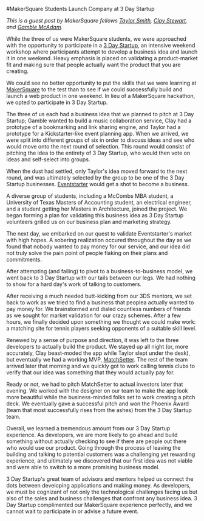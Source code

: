 #MakerSquare Students Launch Company at 3 Day Startup

*This is a guest post by MakerSquare fellows [Taylor Smith](twitter.com/taylorcodes), [Clay Stewart](twitter.com/clay_Stewart), and [Gamble McAdam](twitter.com/misplacedyankee).*

While the three of us were MakerSquare students, we were approached with the opportunity to participate in a [3 Day Startup](http://3daystartup.org/), an intensive weekend workshop where participants attempt to develop a business idea and launch it in one weekend. Heavy emphasis is placed on validating a product-market fit and making sure that people actually want the product that you are creating.

We could see no better opportunity to put the skills that we were learning at [MakerSquare](themakersquare.com) to the test than to see if we could successfully build and launch a web product in one weekend. In lieu of a MakerSquare hackathon, we opted to participate in 3 Day Startup.

The three of us each had a business idea that we planned to pitch at 3 Day Startup; Gamble wanted to build a music collaboration service, Clay had a prototype of a bookmarking and link sharing engine, and Taylor had a prototype for a Kickstarter-like event planning app. When we arrived, we were split into different groups of six in order to discuss ideas and see who would move onto the next round of selection. This round would consist of pitching the idea to the entirety of 3 Day Startup, who would then vote on ideas and self-select into groups.

When the dust had settled, only Taylor's idea moved forward to the next round, and was ultimately selected by the group to be one of the 3 Day Startup businesses. [Eventstarter](eventstarter.co) would get a shot to become a business.

A diverse group of students, including a McCombs MBA student, a University of Texas Masters of Accounting student, an electrical engineer, and a student getting her Masters in Architecture, joined the project. We began forming a plan for validating this business idea as 3 Day Startup volunteers grilled us on our business plan and marketing strategy.

The next day, we embarked on our quest to validate Eventstarter's market with high hopes. A sobering realization occured throughout the day as we found that nobody wanted to pay money for our service, and our idea did not truly solve the pain point of people flaking on their plans and commitments.

After attempting (and failing) to pivot to a business-to-business model, we went back to 3 Day Startup with our tails between our legs. We had nothing to show for a hard day's work of talking to customers.

After receiving a much needed butt-kicking from our 3DS mentors, we set back to work as we tried to find a business that peoplea actually wanted to pay money for. We brainstormed and dialed countless numbers of friends as we sought for market validation for our crazy schemes. After a few hours, we finally decided upon something we thought we could make work: a matching site for tennis players seeking opponents of a suitable skill level.

Renewed by a sense of purpose and direction, it was left to the three developers to actually build the product. We stayed up all night (or, more accurately, Clay beast-moded the app while Taylor slept under the desk), but eventually we had a working MVP, [MatchSetter](matchsetter.herokuapp.com). The rest of the team arrived later that morning and we quickly got to work calling tennis clubs to verify that our idea was something that they would actually pay for.

Ready or not, we had to pitch MatchSetter to actual investors later that evening. We worked with the designer on our team to make the app look more beautiful while the business-minded folks set to work creating a pitch deck. We eventually gave a successful pitch and won the Phoenix Award (team that most successfully rises from the ashes) from the 3 Day Startup team.

Overall, we learned a tremendous amount from our 3 Day Startup experience. As developers, we are more likely to go ahead and build something without actually checking to see if there are people out there who would use our product. Going through the process of leaving the building and talking to potential customers was a challenging yet rewarding experience, and ultimately we discovered that our first idea was not viable and were able to switch to a more promising business model.

3 Day Startup's great team of advisors and mentors helped us connect the dots between developing applications and making money. As developers, we must be cognizant of not only the technological challenges facing us but also of the sales and business challenges that confront any business idea. 3 Day Startup complimented our MakerSquare experience perfectly, and we cannot wait to participate in or advise a future event.